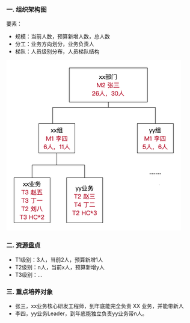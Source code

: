 ### 一. 组织架构图

要素：

- 规模：当前人数，预算新增人数，总人数
- 分工：业务方向划分，业务负责人
- 梯队：人员级别分布，人员梯队结构

![](../images/dept-arch-example.png)

### 二. 资源盘点

- T1级别：3人，当前2人，预算新增1人
- T2级别：n人，当前x人，预算新增y人 
- T3级别：...

### 三. 重点培养对象

- 张三，xx业务核心研发工程师，到年底能完全负责 XX 业务，并能带新人
- 李四，yy业务Leader，到年底能独立负责yy业务带n人。
